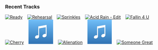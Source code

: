 ### Recent Tracks
[<img src='https://lastfm.freetls.fastly.net/i/u/300x300/2ea76dda1f20a1aeebc6fb04bca6d9b1.png' width='16%' height='16%' alt='Ready'>](https://www.last.fm/music/alessia%2bcara/_/ready)&nbsp;&nbsp;&nbsp;&nbsp;[<img src='https://lastfm.freetls.fastly.net/i/u/300x300/b3a196bfc029547df53f9966ca9d74b7.png' width='16%' height='16%' alt='Rehearsal'>](https://www.last.fm/music/klubbhuset/_/rehearsal)&nbsp;&nbsp;&nbsp;&nbsp;[<img src='https://lastfm.freetls.fastly.net/i/u/300x300/d59bd89c8d9cfc2191d2ed02c95a9079.png' width='16%' height='16%' alt='Sprinkles'>](https://www.last.fm/music/shibo/_/sprinkles)&nbsp;&nbsp;&nbsp;&nbsp;[<img src='https://lastfm.freetls.fastly.net/i/u/300x300/343c6dc3dc29e5922be578d8e23faba6.png' width='16%' height='16%' alt='Acid Rain - Edit'>](https://www.last.fm/music/lxury/_/acid%2brain%2b-%2bedit)&nbsp;&nbsp;&nbsp;&nbsp;[<img src='https://lastfm.freetls.fastly.net/i/u/300x300/07dfb13461e042606535d4efb0c72c0f.png' width='16%' height='16%' alt='Fallin 4 U'>](https://www.last.fm/music/will%2bheard/_/fallin%2527%2b4%2bu)&nbsp;&nbsp;&nbsp;&nbsp;<br>[<img src='https://lastfm.freetls.fastly.net/i/u/300x300/829326e57aa90dce80334c33fbd8c6db.png' width='16%' height='16%' alt='Cherry'>](https://www.last.fm/music/harry%2bstyles/_/cherry)&nbsp;&nbsp;&nbsp;&nbsp;[<img src='https://github.com/atfinke/atfinke/blob/master/placeholder.jpeg?raw=true' width='16%' height='16%' alt='Jump In'>](https://www.last.fm/music/atomic%2bdrum%2bassembly/_/jump%2bin)&nbsp;&nbsp;&nbsp;&nbsp;[<img src='https://lastfm.freetls.fastly.net/i/u/300x300/ed44e08860db41fac177ea6aa6a8414b.png' width='16%' height='16%' alt='Alienation'>](https://www.last.fm/music/morning%2bparade/_/alienation)&nbsp;&nbsp;&nbsp;&nbsp;[<img src='https://github.com/atfinke/atfinke/blob/master/placeholder.jpeg?raw=true' width='16%' height='16%' alt='Dont Take the Money'>](https://www.last.fm/music/bleachers/_/don%2527t%2btake%2bthe%2bmoney)&nbsp;&nbsp;&nbsp;&nbsp;[<img src='https://lastfm.freetls.fastly.net/i/u/300x300/62e79d7331b34ea9ced494570a2fe797.png' width='16%' height='16%' alt='Someone Great'>](https://www.last.fm/music/lcd%2bsoundsystem/_/someone%2bgreat)&nbsp;&nbsp;&nbsp;&nbsp;<br>